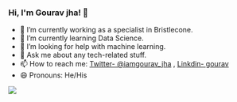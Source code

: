 ### Hi, I'm Gourav jha! 👋

- 🔭 I’m currently working as a specialist in Bristlecone. 
- 🌱 I’m currently learning Data Science.
- 🤔 I’m looking for help with machine learning.
- 💬 Ask me about any tech-related stuff.
- 📫 How to reach me: [Twitter- @iamgourav_jha](https://twitter.com/iamgourav_jha) , [Linkdin- gourav](https://www.linkedin.com/in/gouravjha/)
- 😄 Pronouns: He/His
<img src="https://github-readme-stats.vercel.app/api?username=iamgouravjha&&show_icons=true&title_color=ffffff&icon_color=bb2acf&text_color=daf7dc&bg_color=151515">
